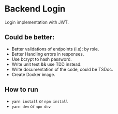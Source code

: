 # Backend Login

Login implementation with JWT.

## Could be better: 

- Better validations of endpoints (i.e): by role. 
- Better Handling errors in responses.
- Use bcrypt to hash password.
- Write unit test && use TDD instead.
- Write documentation of the code, could be TSDoc.
- Create Docker image.

## How to run

- `yarn install` or `npm install`
- `yarn dev` or `npm dev`

